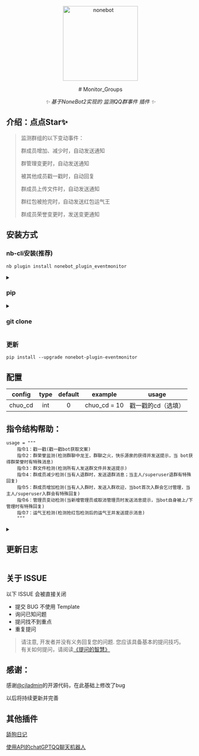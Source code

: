 <p align="center">
  <a href="https://v2.nonebot.dev/"><img src="https://v2.nonebot.dev/logo.png" width="200" height="200" alt="nonebot"></a>
</p>


<div align="center">
# Monitor_Groups

_✨ 基于NoneBot2实现的 监测QQ群事件 插件 ✨_

</div>

## 介绍：点点Star✨
> 监测群组的以下变动事件：
>
> 群成员增加、减少时，自动发送通知
>
> 群管理变更时，自动发送通知
>
> 被其他成员戳一戳时，自动回复
>
> 群成员上传文件时，自动发送通知
>
> 群红包被抢完时，自动发送红包运气王
>
> 群成员荣誉变更时，发送变更通知

## 安装方式

### nb-cli安装(推荐)

```
nb plugin install nonebot_plugin_eventmonitor
```

<details><summary><h3>pip</h3></summary>

    pip install nonebot-plugin-eventmonitor
在’pyproject.toml‘文件中写入


    "nonebot_plugin_eventmonitor"

</details>

<details><summary><h3>git clone</h3></summary>

```
git clone https://github.com/Reversedeer/nonebot_piugin_eventmonitor.git
```

</details>

### 更新

```
pip install --upgrade nonebot-plugin-eventmonitor
```

## 配置

| config  | type | default |   example    |       usage        |
| :-----: | :--: | :-----: | :----------: | :----------------: |
| chuo_cd | int  |    0    | chuo_cd = 10 | 戳一戳的cd（选填） |

## 指令结构帮助：

```
usage = """
    指令1：戳一戳(戳一戳bot获取文案)
    指令2：群荣誉监测(检测群聊中龙王，群聊之火，快乐源泉的获得并发送提示，当 bot获得群荣誉时有特殊消息)
    指令3：群文件检测(检测所有人发送群文件并发送提示)
    指令4：群成员减少检测(当有人退群时，发送退群消息；当主人/superuser退群有特殊回复)
    指令5：群成员增加检测(当有人入群时，发送入群欢迎，当bot首次入群会乞讨管理，当主人/superuser入群会有特殊回复)
    指令6：管理员变动检测(当新增管理员或取消管理员时发送消息提示，当bot自身被上/下管理时有特殊回复)
    指令7：运气王检测(检测抢红包检测后的运气王并发送提示消息)
    """
```

<details>
    <summary><h2>更新日志</h2></summary>

- v0.1.8

  - 🚨增加功能开关指令：event状态/event配置 
  - 🐛修复群文件不能检测bug(少写一个字母qwq)
  - 优化目录结构
  
- v0.1.7
  - 🚨新增所有功能开关[#issue5](https://github.com/Reversedeer/nonebot_plugin_eventmonitor/issues/9)

  - 🚨新增权限控制
  - 🐛修复潜在的bug
- v0.1.6
  - 🐛修复bug
- v0.1.5
  - 🐛修复获取superusers数值bug
  - 优化配置文件 [#issue4](https://github.com/Reversedeer/nonebot_plugin_eventmonitor/issues/6)
  - 删除冗余代码
- v0.1.3
  - 🐛修复配置文件bug
- v0.1.2
  - 🚨增加戳一戳的文案

  - 🐛修复bug
- v0.1.1

  - 🐛修复bug
- v0.1.0
  - 🚨新增戳一戳加了cd（本人觉得功能鸡肋）
  - 🐛修复管理员变动时API报错问题[#issue1](https://github.com/Reversedeer/nonebot_plugin_eventmonitor/issues/1)
  - 抛弃原有的配置模式
- v0.0.6
  - 🐛修复了大量的bug
  </details>

## 关于 ISSUE

以下 ISSUE 会被直接关闭

- 提交 BUG 不使用 Template
- 询问已知问题
- 提问找不到重点
- 重复提问

> 请注意, 开发者并没有义务回复您的问题. 您应该具备基本的提问技巧。  
> 有关如何提问，请阅读[《提问的智慧》](https://github.com/ryanhanwu/How-To-Ask-Questions-The-Smart-Way/blob/main/README-zh_CN.md)

## 感谢：

感谢[@cjladmin](https://github.com/cjladmin)的开源代码，在此基础上修改了bug

以后将持续更新并完善

## 其他插件

[舔狗日记](https://github.com/Reversedeer/nonebot_plugin_dog)

[使用API的chatGPTQQ聊天机器人](https://github.com/Reversedeer/nonebot_plugin_chatGPT_openai)

